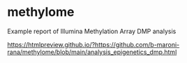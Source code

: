# methylome
Example report of Illumina Methylation Array DMP analysis 

https://htmlpreview.github.io/?https://github.com/b-maroni-rana/methylome/blob/main/analysis_epigenetics_dmp.html
